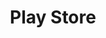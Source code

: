 ---
title: "Play Store"
weight: 99
header_menu: true
external: https://github.com/dan-jacobson/doggelganger_backend
---